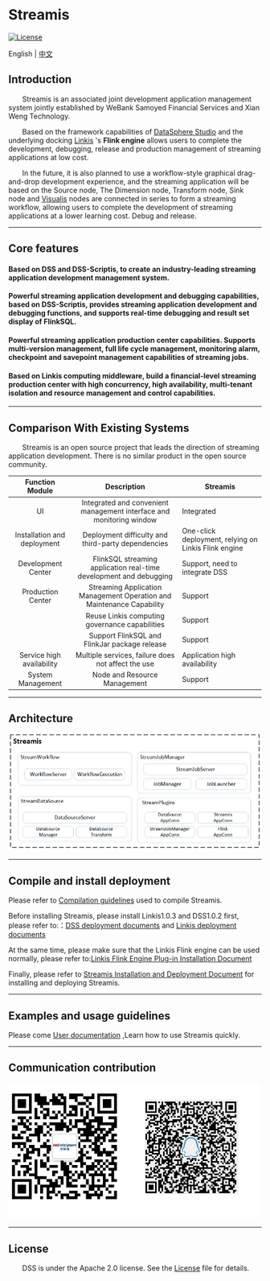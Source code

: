 # Streamis

[![License](https://img.shields.io/badge/license-Apache%202-4EB1BA.svg)](https://www.apache.org/licenses/LICENSE-2.0.html)

English | [中文](README-ZH.md)
## Introduction

&nbsp; &nbsp; &nbsp; &nbsp;Streamis is an associated joint development application management system jointly established by WeBank Samoyed Financial Services and Xian Weng Technology.

&nbsp; &nbsp; &nbsp; &nbsp;Based on the framework capabilities of [DataSphere Studio](https://github.com/WeBankFinTech/DataSphereStudio) and the underlying docking [Linkis](https://github.com/apache/incubator-linkis/blob/master/README.md) 's **Flink engine** allows users to complete the development, debugging, release and production management of streaming applications at low cost.

&nbsp; &nbsp; &nbsp; &nbsp;In the future, it is also planned to use a workflow-style graphical drag-and-drop development experience, and the streaming application will be based on the Source node,
The Dimension node, Transform node, Sink node and [Visualis](https://github.com/WeBankFinTech/Visualis) nodes are connected in series to form a streaming workflow, allowing users to complete the development of streaming applications at a lower learning cost. Debug and release.

----

## Core features

#### Based on DSS and DSS-Scriptis, to create an industry-leading streaming application development management system.

#### Powerful streaming application development and debugging capabilities, based on DSS-Scriptis, provides streaming application development and debugging functions, and supports real-time debugging and result set display of FlinkSQL.

#### Powerful streaming application production center capabilities. Supports multi-version management, full life cycle management, monitoring alarm, checkpoint and savepoint management capabilities of streaming jobs.

#### Based on Linkis computing middleware, build a financial-level streaming production center with high concurrency, high availability, multi-tenant isolation and resource management and control capabilities.

----

## Comparison With Existing Systems

&nbsp; &nbsp; &nbsp; &nbsp;Streamis is an open source project that leads the direction of streaming application development. There is no similar product in the open source community.

| Function Module | Description | Streamis |
 | :----: | :----: |-------|
| UI | Integrated and convenient management interface and monitoring window | Integrated |
| Installation and deployment | Deployment difficulty and third-party dependencies | One-click deployment, relying on Linkis Flink engine |
| Development Center | FlinkSQL streaming application real-time development and debugging | Support, need to integrate DSS |
|Production Center | Streaming Application Management Operation and Maintenance Capability | Support |
| | Reuse Linkis computing governance capabilities | Support |
| |Support FlinkSQL and FlinkJar package release | Support |
| Service high availability | Multiple services, failure does not affect the use | Application high availability |
| System Management | Node and Resource Management | Support |

----

## Architecture

![Architecture](images/zh_CN/readme/architecture.png)

----

## Compile and install deployment
Please refer to [Compilation guidelines](docs/en_US/0.1.0/StreamisCompiledDocument.md) used to compile Streamis.

Before installing Streamis, please install Linkis1.0.3 and DSS1.0.2 first, please refer to:：[DSS deployment documents](https://github.com/WeBankFinTech/DataSphereStudio/blob/master/docs/en_US/ch1/DataSphereStudio_Compile_Manual.md) and [Linkis deployment documents](https://github.com/WeBankFinTech/Linkis-Doc/blob/master/en_US/Deployment_Documents/Quick_Deploy_Linkis1.0.md)

At the same time, please make sure that the Linkis Flink engine can be used normally, please refer to:[Linkis Flink Engine Plug-in Installation Document](https://github.com/WeBankFinTech/Linkis-Doc/blob/master/en_US/Deployment_Documents/EngineConnPlugin_installation_document.md)

Finally, please refer to [Streamis Installation and Deployment Document](docs/en_US/0.1.0/StreamisDeployment.md) for installing and deploying Streamis.

----
## Examples and usage guidelines
Please come [User documentation](docs/en_US/userManual/StreamisUserManual.md) ,Learn how to use Streamis quickly.

----
## Communication contribution

![comminicate](images/zh_CN/readme/communication.png)

----

## License

&nbsp; &nbsp; &nbsp; &nbsp;DSS is under the Apache 2.0 license. See the [License](LICENSE) file for details.

